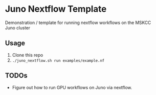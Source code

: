 # Juno Nextflow Template
Demonstration / template for running nextflow workflows on the MSKCC Juno cluster

## Usage

1. Clone this repo
2. `./juno_nextflow.sh run examples/example.nf`

## TODOs

- Figure out how to run GPU workflows on Juno via nextflow.